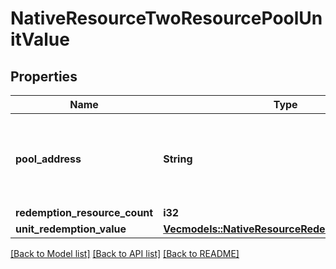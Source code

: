 # NativeResourceTwoResourcePoolUnitValue

## Properties

Name | Type | Description | Notes
------------ | ------------- | ------------- | -------------
**pool_address** | **String** | Bech32m-encoded human readable version of the address. | 
**redemption_resource_count** | **i32** |  | 
**unit_redemption_value** | [**Vec<models::NativeResourceRedemptionValueItem>**](NativeResourceRedemptionValueItem.md) |  | 

[[Back to Model list]](../README.md#documentation-for-models) [[Back to API list]](../README.md#documentation-for-api-endpoints) [[Back to README]](../README.md)


